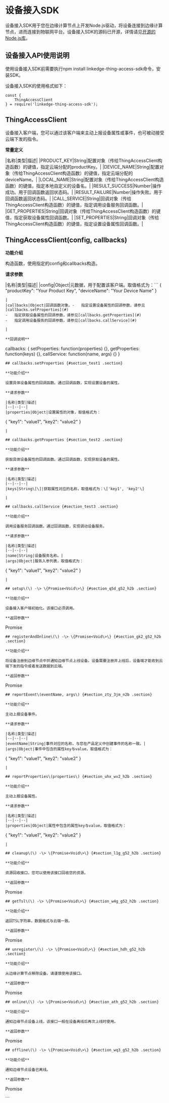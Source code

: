 # 设备接入SDK

设备接入SDK用于您在边缘计算节点上开发Node.js驱动，将设备连接到边缘计算节点，进而连接到物联网平台。设备接入SDK的源码已开源，详情请见[开源的Node.js库](https://github.com/aliyun/linkedge-thing-access-sdk-nodejs)。

## 设备接入API使用说明 <a id="section_o42_tbs_n2b .section"></a>

使用设备接入SDK前需要执行npm install linkedge-thing-access-sdk命令，安装SDK。

设备接入SDK的使用格式如下：

```text
const {
    ThingAccessClient
} = require('linkedge-thing-access-sdk');
```

## ThingAccessClient <a id="section_qyh_4gm_n2b .section"></a>

设备接入客户端，您可以通过该客户端来主动上报设备属性或事件，也可被动接受云端下发的指令。

**常量定义**

\|名称\|类型\|描述\| \|PRODUCT\_KEY\|String\|配置对象（传给ThingAccessClient构造函数）的键值，指定云端分配的productKey。\| \|DEVICE\_NAME\|String\|配置对象（传给ThingAccessClient构造函数）的键值，指定云端分配的deviceName。\| \|LOCAL\_NAME\|String\|配置对象（传给ThingAccessClient构造函数）的键值，指定本地自定义的设备名。\| \|RESULT\_SUCCESS\|Number\|操作成功。用于回调函数返回状态码。\| \|RESULT\_FAILURE\|Number\|操作失败。用于回调函数返回状态码。\| \|CALL\_SERVICE\|String\|回调对象（传给ThingAccessClient构造函数）的键值，指定调用设备服务回调函数。\| \|GET\_PROPERTIES\|String\|回调对象（传给ThingAccessClient构造函数）的键值，指定获取设备属性回调函数。\| \|SET\_PROPERTIES\|String\|回调对象（传给ThingAccessClient构造函数）的键值，指定设置设备属性回调函数。\|

## ThingAccessClient\(config, callbacks\) <a id="section_tcz_ydr_n2b .section"></a>

**功能介绍**

构造函数，使用指定的config和callbacks构造。

**请求参数**

\|名称\|类型\|描述\| \|config\|Object\|元数据，用于配置该客户端。取值格式为：\`\`\` { "productKey": "Your Product Key", "deviceName": "Your Device Name" }

```text
|
|callbacks|Object|回调函数对象。-   指定设置设备属性的回调参数，请参见[callbacks.setProperties](#)
-   指定获取设备属性的回调参数，请参见[callbacks.getProperties](#)
-   指定调用设备服务的回调参数，请参见[callbacks.callService](#)

|

**回调说明**
```

callbacks: { setProperties: function\(properties\) {}, getProperties: function\(keys\) {}, callService: function\(name, args\) {} }

```text
## callbacks.setProperties {#section_test1 .section}

**功能介绍**

设置具体设备属性的回调函数。通过回调函数，实现设置设备的属性。

**请求参数**

|名称|类型|描述|
|--|--|--|
|properties|Object|设置属性的对象，取值格式为：
```

{ "key1": "value1", "key2": "value2" }

```text
|

## callbacks.getProperties {#section_test2 .section}

**功能介绍**

获取具体设备属性的回调函数。通过回调函数，实现获取设备的属性。

**请求参数**

|名称|类型|描述|
|--|--|--|
|keys|String\[\]|获取属性对应的名称，取值格式为：\['key1', 'key2'\]

|

## callbacks.callService {#section_test3 .section}

**功能介绍**

调用设备服务回调函数。通过回调函数，实现调动设备服务。

**请求参数**

|名称|类型|描述|
|--|--|--|
|name|String|设备服务名称。|
|args|Object|服务入参列表，取值格式为：
```

{ "key1": "value1", "key2": "value2" }

```text
|

## setup\(\) -\> \{Promise<Void\>\} {#section_q5d_g52_h2b .section}

**功能介绍**

设备接入客户端初始化。该接口必须调用。

**返回参数**
```

Promise

```text
## registerAndOnline\(\) -\> \{Promise<Void\>\} {#section_gk2_g52_h2b .section}

**功能介绍**

将设备注册到边缘节点中并通知边缘节点上线设备。设备需要注册并上线后，设备端才能收到云端下发的指令或者发送数据到云端。

**返回参数**
```

Promise

```text
## reportEvent\(eventName, args\) {#section_zty_3jm_n2b .section}

**功能介绍**

主动上报设备事件。

**请求参数**

|名称|类型|描述|
|--|--|--|
|eventName|String|事件对应的名称，与您在产品定义中创建事件的名称一致。|
|args|Object|事件中包含的属性key与value，取值格式为：
```

{ "key1": "value1", "key2": "value2" }

```text
|

## reportProperties\(properties\) {#section_uhx_wv2_h2b .section}

**功能介绍**

主动上报设备属性。

**请求参数**

|名称|类型|描述|
|--|--|--|
|properties|Object|属性中包含的属性key与value，取值格式为：
```

{ "key1": "value1", "key2": "value2" }

```text
|

## cleanup\(\) -\> \{Promise<Void\>\} {#section_l1g_g52_h2b .section}

**功能介绍**

资源回收接口，您可以使用该接口回收您的资源。

**返回参数**
```

Promise

```text
## getTsl\(\) -\> \{Promise<Void\>\} {#section_w4g_g52_h2b .section}

**功能介绍**

返回TSL字符串，数据格式与云端一致。

**返回参数**
```

Promise

```text
## unregister\(\) -\> \{Promise<Void\>\} {#section_hdh_g52_h2b .section}

**功能介绍**

从边缘计算节点移除设备。请谨慎使用该接口。

**返回参数**
```

Promise

```text
## online\(\) -\> \{Promise<Void\>\} {#section_ath_g52_h2b .section}

**功能介绍**

通知边缘节点设备上线，该接口一般在设备离线后再次上线时使用。

**返回参数**
```

Promise

```text
## offline\(\) -\> \{Promise<Void\>\} {#section_wq3_g52_h2b .section}

**功能介绍**

通知边缘节点设备已离线。

**返回参数**
```

Promise

\`\`\`

